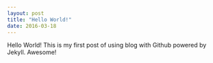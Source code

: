 ```yaml
---
layout: post
title: "Hello World!"
date: 2016-03-18
---
```

Hello World! This is my first post of using blog with Github powered by Jekyll. Awesome!
